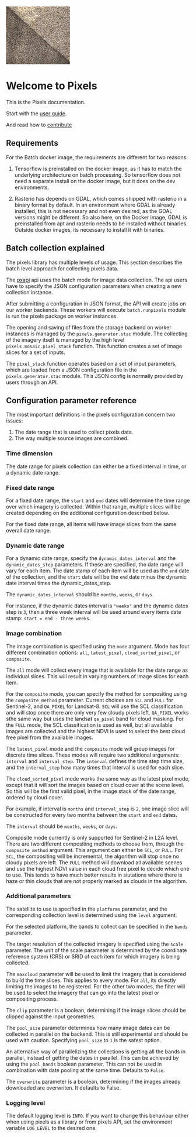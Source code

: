 ![pixels logo](static/pixels_logo.png)

Welcome to Pixels
=================
This is the Pixels documentation.

Start with the [user guide](guide.md).

And read how to [contribute](contributing.md)


## Requirements
For the Batch docker image, the requirements are different for two reasons:

  1. Tensorflow is preinstalled on the docker image, as it has to match the
     underlying architecture on batch processing. So tensorflow does not need
     a separate install on the docker image, but it does on the dev environments.

  2. Rasterio has depends on GDAL, which comes shipped with rasterio in a binary
     format by default. In an environment where GDAL is already installed, this
     is not necessary and not even desired, as the GDAL versions might be
     different. So also here, on the Docker image, GDAL is preinstalled from apt
     and rasterio needs to be installed without binaries. Outside docker images,
     its necessary to install it with binaries.

## Batch collection explained
The pixels library has multiple levels of usage. This section describes the
batch level approach for collecting pixels data.

The [pxapi](https://github.com/tesselo/pxapi) api uses the batch mode for image
data collection. The api users have to specify the JSON configuration
parameters when creating a new collection instance.

After submitting a configuration in JSON format, the API will create jobs on
our worker backends. These workers will execute `batch.runpixels` module is run
the pixels package on worker instances.

The opening and saving of files from the storage backend on worker instances is
managed by the `pixels.generator.stac` module. The collecting of the imagery itself is
managed by the high level `pixels.mosaic.pixel_stack` function. This function
creates a set of image slices for a set of inputs.

The `pixel_stack` function operates based on a set of input parameters, which
are loaded from a JSON configuration file in the `pixels.generator.stac` module. This JSON
config is normally provided by users through an API.

## Configuration parameter reference
The most important definitions in the pixels configuration concern two issues:

  1. The date range that is used to collect pixels data.
  2. The way multiple source images are combined.

### Time dimension
The date range for pixels collection can either be a fixed interval in time, or
a dynamic date range.

### Fixed date range
For a fixed date range, the `start` and `end` dates will determine the time
range over which imagery is collected. Within that range, multiple slices will
be created depending on the additional configuration described below.

For the fixed date range, all items will have image slices from the same overall
date range.

### Dynamic date range
For a dynamic date range, specify the `dynamic_dates_interval` and the
`dynamic_dates_step` parameters. If these are specified, the date range will
vary for each item. The date stamp of each item will be used as the `end` date
of the collection, and the `start` date will be the `end` date minus the
dynamic date interval times the dynamic_dates_step.

The `dynamic_dates_interval` should be `months`, `weeks`, or `days`.

For instance, if the dynamic dates interval is `"weeks"` and the dynamic dates
step is `3`, then a three week interval will be used around every items date
stamp: `start = end - three weeks`.

### Image combination
The image combination is specified using the `mode` argument. Mode has four
different combination options: `all`, `latest_pixel`, `cloud_sorted_pixel`,
or `composite`.

The `all` mode will collect every image that is available for the date range
as individual slices. This will result in varying numbers of image slices for
each item.

For the `composite` mode, you can specify the method for compositing using the
`composite_method` parameter. Current choices are `SCL` and `FULL` for 
Sentinel-2, and `QA_PIXEL` for Landsat-8. `SCL` will use the SCL classification
and will stop once there are only very few cloudy pixels left. `QA_PIXEL` works
sthe same way but uses the landsat `qa_pixel` band for cloud masking. For the
`FULL` mode, the SCL classification is used as well, but all available images
are collected and the highest NDVI is used to select the best cloud free pixel
from the available images.

The `latest_pixel` mode and the `composite` mode will group images for discrete
time slices. These modes will require two additional arguments: `interval` and
`interval_step`. The `interval` defines the time step time size, and the
`interval_step` how many times that interval is used for each slice.

The `cloud_sorted_pixel` mode works the same way as the latest pixel mode, except that
it will sort the images based on cloud cover at the scene level. So this will be
the first valid pixel, in the image stack of the date range, ordered by cloud
cover.

For example, if interval is `months` and `interval_step` is `2`, one image slice
will be constructed for every two months between the `start` and `end` dates.

The `interval` should be `months`, `weeks`, or `days`.

Composite mode currently is only supported for Sentinel-2 in L2A level. There are
two different compositing methods to choose from, through the `composite_method`
argument. This argument can either be `SCL`, or `FULL`. For `SCL`, the compositing
will be incremental, the algorithm will stop once no cloudy pixels are left. The
`FULL` method will download all available scenes and use the highest NDVI value
in each cloud free pixel to decide which one to use. This tends to have much better
results in siutations where there is haze or thin clouds that are not properly
marked as clouds in the algorithm.

### Additional parameters
The satellite to use is specified in the `platforms` parameter, and the
corresponding collection level is determined using the `level` argument.

For the selected platform, the bands to collect can be specified in the `bands`
parameter.

The target resolution of the collected imagery is specified using the `scale`
parameter. The unit of the scale parameter is determined by the coordinate
reference system (CRS) or SRID of each item for which imagery is being
collected.

The `maxcloud` parameter will be used to limit the imagery that is considered to
build the time slices. This applies to every mode. For `all`, its directly
limiting the images to be registered. For the other two modes, the filter will
be used to select the imagery that can go into the latest pixel or compositing
process.

The `clip` parameter is a boolean, determining if the image slices should be
clipped against the input geometries.

The `pool_size` parameter determines how many image dates can be collected in
parallel on the backend. This is still experimental and should be used with
caution. Specifying `pool_size` to `1` is the safest option.

An alternative way of parallelizing the collections is getting all the bands in
parallel, instead of getting the dates in parallel. This can be achieved by using
the `pool_bands` boolean parameter. This can not be used in combination with date
pooling at the same time. Defaults to `False`.

The `overwrite` parameter is a boolean, determining if the images already downloaded
are overwriten. It defaults to False.


### Logging level

The default logging level is `INFO`. If you want to change this behaviour either
when using pixels as a library or from pixels API, set the environment variable
`LOG_LEVEL` to the desired one.